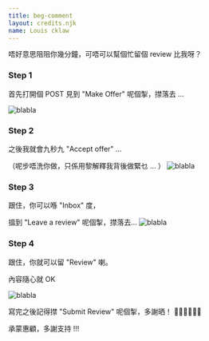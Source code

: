 ```yaml
---
title: beg-comment
layout: credits.njk
name: Louis cklaw
---
```


唔好意思阻阻你幾分鐘，可唔可以幫個忙留個 review 比我呀？

### Step 1

首先打開個 POST
見到 "Make Offer" 呢個掣，㩒落去 ...

![blabla](/images/beg-comment/step1.png)

<div style="text-align: center;">
  <i class="fas fa-arrow-down"></i>
</div>

### Step 2

之後我就會九秒九 "Accept offer" ...

（呢步唔洗你做，只係用黎解釋我背後做緊乜 ... ）
![blabla](/images/beg-comment/step2.png)


<div style="text-align: center;">
  <i class="fas fa-arrow-down"></i>
</div>

### Step 3

跟住，你可以喺 "Inbox" 度，

搵到 "Leave a review" 呢個掣，㩒落去...
![blabla](/images/beg-comment/step3.png)

<div style="text-align: center;">
  <i class="fas fa-arrow-down"></i>
</div>

### Step 4

跟住，你就可以留 "Review" 喇。

內容隨心就 OK

![blabla](/images/beg-comment/step4.png)

寫完之後記得㩒 "Submit Review" 呢個掣，多謝晒！ 🙇‍♂️🙇‍♂️🙇‍♂️


承蒙惠顧，多謝支持 !!!